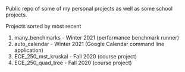 Public repo of some of my personal projects as well as some school projects.

Projects sorted by most recent
1. many_benchmarks - Winter 2021 (performance benchmark runner)
2. auto_calendar - Winter 2021 (Google Calendar command line application)
3. ECE_250_mst_kruskal - Fall 2020 (course project)
4. ECE_250_quad_tree - Fall 2020 (course project)
